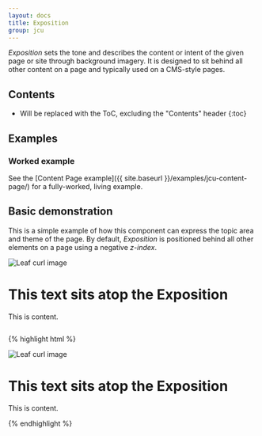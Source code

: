 ```yaml
---
layout: docs
title: Exposition
group: jcu
---
```


*Exposition* sets the tone and describes the content or intent of the given page
or site through background imagery.  It is designed to sit behind all other
content on a page and typically used on a CMS-style pages.

## Contents

* Will be replaced with the ToC, excluding the "Contents" header
{:toc}

## Examples

### Worked example

See the [Content Page example]({{ site.baseurl }}/examples/jcu-content-page/)
for a fully-worked, living example.

## Basic demonstration

This is a simple example of how this component can express the topic area and
theme of the page.  By default, *Exposition* is positioned behind all other
elements on a page using a negative *z-index*.

<style type="text/css">
/* Workarounds for z-index not showing in examples */
.bd-example .jcu-exposition {
  z-index: 0;
}
.bd-example {
  overflow: hidden;
}
</style>

<div class="bd-example">
  <div class="jcu-exposition hidden-print">
    <img src="{{ site.baseurl }}/dist/images/backgrounds/GreenLeafSwirl.jpg" alt="Leaf curl image" role="presentation">
  </div>
  <div class="jcu-content col-xs-6 col-xs-offset-3">
    <h1>This text sits atop the Exposition</h1>
    <p>This is content.</p>
  </div>
</div>

{% highlight html %}
<div class="jcu-exposition hidden-print">
  <img src="{{ site.baseurl }}/dist/images/backgrounds/GreenLeafSwirl.jpg" alt="Leaf curl image" role="presentation">
</div>
<div class="jcu-content">
  <h1>This text sits atop the Exposition</h1>
  <p>This is content.</p>
</div>
{% endhighlight %}
